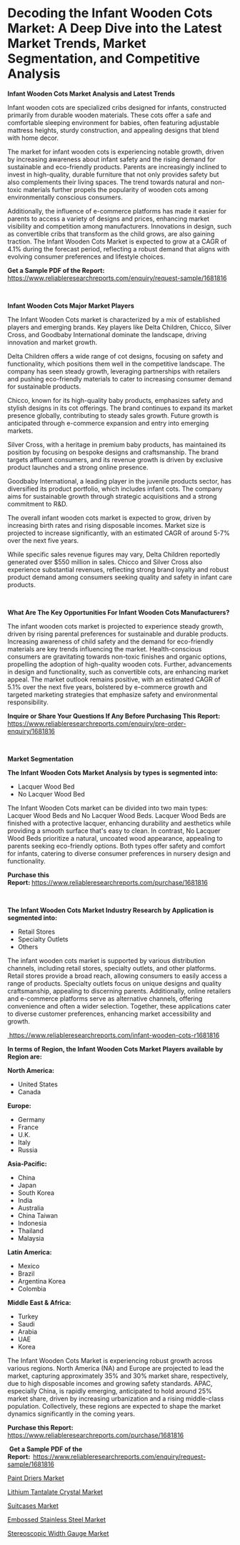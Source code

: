 <p><h1>Decoding the Infant Wooden Cots Market: A Deep Dive into the Latest Market Trends, Market Segmentation, and Competitive Analysis</h1></p><p><strong>Infant Wooden Cots Market Analysis and Latest Trends</strong></p>
<p><p>Infant wooden cots are specialized cribs designed for infants, constructed primarily from durable wooden materials. These cots offer a safe and comfortable sleeping environment for babies, often featuring adjustable mattress heights, sturdy construction, and appealing designs that blend with home decor.</p><p>The market for infant wooden cots is experiencing notable growth, driven by increasing awareness about infant safety and the rising demand for sustainable and eco-friendly products. Parents are increasingly inclined to invest in high-quality, durable furniture that not only provides safety but also complements their living spaces. The trend towards natural and non-toxic materials further propels the popularity of wooden cots among environmentally conscious consumers.</p><p>Additionally, the influence of e-commerce platforms has made it easier for parents to access a variety of designs and prices, enhancing market visibility and competition among manufacturers. Innovations in design, such as convertible cribs that transform as the child grows, are also gaining traction. The Infant Wooden Cots Market is expected to grow at a CAGR of 4.1% during the forecast period, reflecting a robust demand that aligns with evolving consumer preferences and lifestyle choices.</p></p>
<p><strong>Get a Sample PDF of the Report:&nbsp;</strong> <a href="https://www.reliableresearchreports.com/enquiry/request-sample/1681816?utm_campaign=28&utm_medium=2&utm_source=Github&utm_content=ia&utm_term=11122024&utm_id=infant-wooden-cots">https://www.reliableresearchreports.com/enquiry/request-sample/1681816</a></p>
<p>&nbsp;</p>
<p><strong>Infant Wooden Cots Major Market Players</strong></p>
<p><p>The Infant Wooden Cots market is characterized by a mix of established players and emerging brands. Key players like Delta Children, Chicco, Silver Cross, and Goodbaby International dominate the landscape, driving innovation and market growth.</p><p>Delta Children offers a wide range of cot designs, focusing on safety and functionality, which positions them well in the competitive landscape. The company has seen steady growth, leveraging partnerships with retailers and pushing eco-friendly materials to cater to increasing consumer demand for sustainable products.</p><p>Chicco, known for its high-quality baby products, emphasizes safety and stylish designs in its cot offerings. The brand continues to expand its market presence globally, contributing to steady sales growth. Future growth is anticipated through e-commerce expansion and entry into emerging markets.</p><p>Silver Cross, with a heritage in premium baby products, has maintained its position by focusing on bespoke designs and craftsmanship. The brand targets affluent consumers, and its revenue growth is driven by exclusive product launches and a strong online presence.</p><p>Goodbaby International, a leading player in the juvenile products sector, has diversified its product portfolio, which includes infant cots. The company aims for sustainable growth through strategic acquisitions and a strong commitment to R&D.</p><p>The overall infant wooden cots market is expected to grow, driven by increasing birth rates and rising disposable incomes. Market size is projected to increase significantly, with an estimated CAGR of around 5-7% over the next five years.</p><p>While specific sales revenue figures may vary, Delta Children reportedly generated over $550 million in sales. Chicco and Silver Cross also experience substantial revenues, reflecting strong brand loyalty and robust product demand among consumers seeking quality and safety in infant care products.</p></p>
<p>&nbsp;</p>
<p><strong>What Are The Key Opportunities For Infant Wooden Cots Manufacturers?</strong></p>
<p><p>The infant wooden cots market is projected to experience steady growth, driven by rising parental preferences for sustainable and durable products. Increasing awareness of child safety and the demand for eco-friendly materials are key trends influencing the market. Health-conscious consumers are gravitating towards non-toxic finishes and organic options, propelling the adoption of high-quality wooden cots. Further, advancements in design and functionality, such as convertible cots, are enhancing market appeal. The market outlook remains positive, with an estimated CAGR of 5.1% over the next five years, bolstered by e-commerce growth and targeted marketing strategies that emphasize safety and environmental responsibility.</p></p>
<p><strong>Inquire or Share Your Questions If Any Before Purchasing This Report:</strong> <a href="https://www.reliableresearchreports.com/enquiry/pre-order-enquiry/1681816?utm_campaign=28&utm_medium=2&utm_source=Github&utm_content=ia&utm_term=11122024&utm_id=infant-wooden-cots">https://www.reliableresearchreports.com/enquiry/pre-order-enquiry/1681816</a></p>
<p>&nbsp;</p>
<p><strong>Market Segmentation</strong></p>
<p><strong>The Infant Wooden Cots Market Analysis by types is segmented into:</strong></p>
<p><ul><li>Lacquer Wood Bed</li><li>No Lacquer Wood Bed</li></ul></p>
<p><p>The Infant Wooden Cots market can be divided into two main types: Lacquer Wood Beds and No Lacquer Wood Beds. Lacquer Wood Beds are finished with a protective lacquer, enhancing durability and aesthetics while providing a smooth surface that's easy to clean. In contrast, No Lacquer Wood Beds prioritize a natural, uncoated wood appearance, appealing to parents seeking eco-friendly options. Both types offer safety and comfort for infants, catering to diverse consumer preferences in nursery design and functionality.</p></p>
<p><strong>Purchase this Report:&nbsp;</strong><a href="https://www.reliableresearchreports.com/purchase/1681816?utm_campaign=28&utm_medium=2&utm_source=Github&utm_content=ia&utm_term=11122024&utm_id=infant-wooden-cots">https://www.reliableresearchreports.com/purchase/1681816</a></p>
<p>&nbsp;</p>
<p><strong>The Infant Wooden Cots Market Industry Research by Application is segmented into:</strong></p>
<p><ul><li>Retail Stores</li><li>Specialty Outlets</li><li>Others</li></ul></p>
<p><p>The infant wooden cots market is supported by various distribution channels, including retail stores, specialty outlets, and other platforms. Retail stores provide a broad reach, allowing consumers to easily access a range of products. Specialty outlets focus on unique designs and quality craftsmanship, appealing to discerning parents. Additionally, online retailers and e-commerce platforms serve as alternative channels, offering convenience and often a wider selection. Together, these applications cater to diverse customer preferences, enhancing market accessibility and growth.</p></p>
<p><a href="https://www.reliableresearchreports.com/infant-wooden-cots-r1681816?utm_campaign=28&utm_medium=2&utm_source=Github&utm_content=ia&utm_term=11122024&utm_id=infant-wooden-cots">&nbsp;https://www.reliableresearchreports.com/infant-wooden-cots-r1681816</a></p>
<p><strong>In terms of Region, the Infant Wooden Cots Market Players available by Region are:</strong></p>
<p>
    <p> <strong> North America: </strong>
        <ul>
            <li>United States</li>
            <li>Canada</li>
        </ul>
        </p> 
    <p> <strong> Europe: </strong>
        <ul>
            <li>Germany</li>
            <li>France</li>
            <li>U.K.</li>
            <li>Italy</li>
            <li>Russia</li>
        </ul>
        </p> 
    <p> <strong> Asia-Pacific: </strong>
        <ul>
            <li>China</li>
            <li>Japan</li>
            <li>South Korea</li>
            <li>India</li>
            <li>Australia</li>
            <li>China Taiwan</li>
            <li>Indonesia</li>
            <li>Thailand</li>
            <li>Malaysia</li>
        </ul>
        </p> 
    <p> <strong> Latin America: </strong>
        <ul>
            <li>Mexico</li>
            <li>Brazil</li>
            <li>Argentina Korea</li>
            <li>Colombia</li>
        </ul>
        </p> 
    <p> <strong> Middle East & Africa: </strong>
        <ul>
            <li>Turkey</li>
            <li>Saudi</li>
            <li>Arabia</li>
            <li>UAE</li>
            <li>Korea</li>
        </ul>
    </p>
    </p>
<p><p>The Infant Wooden Cots Market is experiencing robust growth across various regions. North America (NA) and Europe are projected to lead the market, capturing approximately 35% and 30% market share, respectively, due to high disposable incomes and growing safety standards. APAC, especially China, is rapidly emerging, anticipated to hold around 25% market share, driven by increasing urbanization and a rising middle-class population. Collectively, these regions are expected to shape the market dynamics significantly in the coming years.</p></p>
<p><strong>Purchase this Report: </strong><a href="https://www.reliableresearchreports.com/purchase/1681816?utm_campaign=28&utm_medium=2&utm_source=Github&utm_content=ia&utm_term=11122024&utm_id=infant-wooden-cots">https://www.reliableresearchreports.com/purchase/1681816</a></p>
<p>&nbsp;<strong>Get a Sample PDF of the Report:&nbsp;&nbsp;</strong><a href="https://www.reliableresearchreports.com/enquiry/request-sample/1681816?utm_campaign=28&utm_medium=2&utm_source=Github&utm_content=ia&utm_term=11122024&utm_id=infant-wooden-cots">https://www.reliableresearchreports.com/enquiry/request-sample/1681816</a></p>
<p><strong></strong></p>
<p><p><a href="https://www.linkedin.com/pulse/rev-athenaur-okk4f?utm_campaign=28&utm_medium=2&utm_source=Github&utm_content=ia&utm_term=11122024&utm_id=infant-wooden-cots">Paint Driers Market</a></p><p><a href="https://www.linkedin.com/pulse/study-global-lithium-tantalate-crystal-market-emphasis-onthe-ykwyf?utm_campaign=28&utm_medium=2&utm_source=Github&utm_content=ia&utm_term=11122024&utm_id=infant-wooden-cots">Lithium Tantalate Crystal Market</a></p><p><a href="https://github.com/BellAuer/Market-Research-Report-List-1/blob/main/suitcases-market.md?utm_campaign=28&utm_medium=2&utm_source=Github&utm_content=ia&utm_term=11122024&utm_id=infant-wooden-cots">Suitcases Market</a></p><p><a href="https://www.linkedin.com/pulse/embossed-stainless-steel-market-share-analysis-79-cagr-growth-jlyrf?utm_campaign=28&utm_medium=2&utm_source=Github&utm_content=ia&utm_term=11122024&utm_id=infant-wooden-cots">Embossed Stainless Steel Market</a></p><p><a href="https://github.com/SamiaChowdhury801/Market-Research-Report-List-1/blob/main/stereoscopic-width-gauge-market.md?utm_campaign=28&utm_medium=2&utm_source=Github&utm_content=ia&utm_term=11122024&utm_id=infant-wooden-cots">Stereoscopic Width Gauge Market</a></p></p>